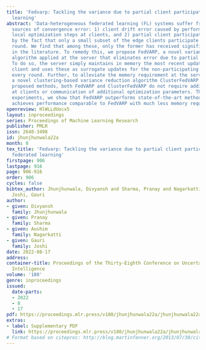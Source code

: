 ```yaml
---
title: 'Fedvarp: Tackling the variance due to partial client participation in federated
  learning'
abstract: 'Data-heterogeneous federated learning (FL) systems suffer from two significant
  sources of convergence error: 1) client drift error caused by performing multiple
  local optimization steps at clients, and 2) partial client participation error caused
  by the fact that only a small subset of the edge clients participate in every training
  round. We find that among these, only the former has received significant attention
  in the literature. To remedy this, we propose FedVARP, a novel variance reduction
  algorithm applied at the server that eliminates error due to partial client participation.
  To do so, the server simply maintains in memory the most recent update for each
  client and uses these as surrogate updates for the non-participating clients in
  every round. Further, to alleviate the memory requirement at the server, we propose
  a novel clustering-based variance reduction algorithm ClusterFedVARP. Unlike previously
  proposed methods, both FedVARP and ClusterFedVARP do not require additional computation
  at clients or communication of additional optimization parameters. Through extensive
  experiments, we show that FedVARP outperforms state-of-the-art methods, and ClusterFedVARP
  achieves performance comparable to FedVARP with much less memory requirements.'
openreview: HlWLLdUocx5
layout: inproceedings
series: Proceedings of Machine Learning Research
publisher: PMLR
issn: 2640-3498
id: jhunjhunwala22a
month: 0
tex_title: 'Fedvarp: Tackling the variance due to partial client participation in
  federated learning'
firstpage: 906
lastpage: 916
page: 906-916
order: 906
cycles: false
bibtex_author: Jhunjhunwala, Divyansh and Sharma, Pranay and Nagarkatti, Aushim and
  Joshi, Gauri
author:
- given: Divyansh
  family: Jhunjhunwala
- given: Pranay
  family: Sharma
- given: Aushim
  family: Nagarkatti
- given: Gauri
  family: Joshi
date: 2022-08-17
address:
container-title: Proceedings of the Thirty-Eighth Conference on Uncertainty in Artificial
  Intelligence
volume: '180'
genre: inproceedings
issued:
  date-parts:
  - 2022
  - 8
  - 17
pdf: https://proceedings.mlr.press/v180/jhunjhunwala22a/jhunjhunwala22a.pdf
extras:
- label: Supplementary PDF
  link: https://proceedings.mlr.press/v180/jhunjhunwala22a/jhunjhunwala22a-supp.pdf
# Format based on citeproc: http://blog.martinfenner.org/2013/07/30/citeproc-yaml-for-bibliographies/
---
```


